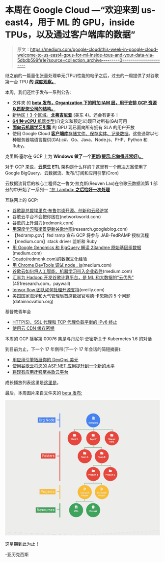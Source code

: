 # 本周在 Google Cloud —“欢迎来到 us-east4，用于 ML 的 GPU，inside TPUs，以及通过客户端库的数据”

> 原文：<https://medium.com/google-cloud/this-week-in-google-cloud-welcome-to-us-east4-gpus-for-ml-inside-tpus-and-your-data-via-5dbdb599fe1e?source=collection_archive---------0----------------------->

继之前的一篇量化张量处理单元(TPU)性能的帖子之后，过去的一周提供了对谷歌第一台 TPU **的 [**深度观察。**](http://goo.gl/p8XGFJ)**

本周，我们还忙于发布一系列公告:

*   文件夹 的 [**beta 发布，Organization 下的附加 IAM 层，用于安排 GCP 资源以匹配您公司的结构。**](http://goo.gl/bZQAJf)
*   [新地区！3 个区域。**北弗吉尼亚**](http://goo.gl/OyC87k) (美东 4)。还会有更多！
*   [**64 种 vCPU** 机器类型](http://goo.gl/51x5n2)(自定义和预定义)现已对所有(GA)可用
*   [**面向云机器学习引擎**](http://goo.gl/tQJwBp) 的 GPU 现已面向所有拥有 SLA 的用户开放
*   使用 Google Cloud [**客户端库**存储文件、保存实体、记录数据](http://goo.gl/oQqjhg)。这些通常以七种服务器端语言提供(GA):c#、Go、Java、Node.js、PHP、Python 和 Ruby。

克里斯·塞尔在 GCP 上为 **Windows 做了一个[更新(提示:它做得非常好)。](http://goo.gl/ZJWMcu)**

对于 GCP 来说，**云原生 ETL** 架构是什么样的？这里有一个[解决方案](http://goo.gl/4N6trl)使用了 Google BigQuery、云数据流、发布/订阅和应用引擎(Cron)

云数据流背后的核心工程师之一鲁文·拉克斯(Reuven Lax)在谷歌云数据流第 1 部分的中开始了一系列— [“在 Lambda: **之后恰好一次处理**](http://goo.gl/FPYMWf)

互联网上的 GCP:

*   [谷歌副总裁埃里克·布鲁尔谈开源、创新和云经济学](http://goo.gl/EtEX3p)
*   谷歌云平台不会把你困在(networkworld.com)
*   谷歌的上升潜力(redmonk.com)
*   [用深度学习和街景更新谷歌地图](http://goo.gl/mdwvE8)(research.googleblog.com)
*   【fedramp.gov】fed ramp 宣布 GCP 将参与 JAB-FedRAMP 授权流程
*   【medium.com】stack driver 监听和 Ruby
*   [用 Google Genomics 和 BigQuery 解读 23andme 原始基因组数据](http://goo.gl/gNKaK8)(medium.com)
*   [Ocado](http://goo.gl/dBHBVl)(redmonk.com)的数据文化经验
*   [用 Chrome DevTools 调试 node . js](http://goo.gl/ZtWvDM)(medium.com)
*   [谷歌云如何将人工智能、机器学习带入企业软件](http://goo.gl/vmFkBt)(medium.com)
*   [汇丰为 Hadoop 开发谷歌计算平台，是 ML 和大数据的“云优先”](http://goo.gl/YQliQx) (451research.com，paywall)
*   [tensor flow 团队如何处理开源支持](http://goo.gl/wirmxv)(oreilly.com)
*   美国国家海洋和大气管理局首席数据官埃德·卡恩斯的 5 个问题(datainnovation.org)

基督教青年会

*   [HTTP(S)、SSL 代理和 TCP 代理负载平衡的 IPv6 终止](http://goo.gl/9K4Riv)
*   [使用云 CDN 缓存密钥](http://goo.gl/6kU5Jh)

本周的 GCP 播客第 00076 集是与丹尼尔·史密斯关于 Kubernetes 1.6 的对话

到目前为止，下一个 17 年倒带(下一个 17 年会话的简短摘要):

*   [用应用引擎拓展你的 DevOps 美元](http://goo.gl/Bmvvja)
*   [使用谷歌云将您的 ASP.NET 应用提升到一个新的水平](http://goo.gl/uLPjD2)
*   [将现有应用迁移至谷歌云平台](http://goo.gl/52WW4W)

成长播放列表这里是[这里是](http://goo.gl/g5c5dt)。

最后，本周图片来自文件夹的 [beta 发布:](http://goo.gl/bZQAJf)

![](img/9ef01db9d7e5a633770323493e8f1da2.png)

这星期到此为止！

-亚历克西斯